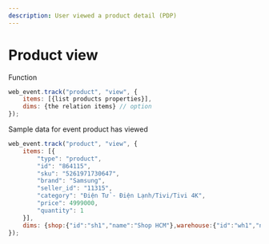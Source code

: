 ```yaml
---
description: User viewed a product detail (PDP)
---
```


# Product view

Function 

```javascript
web_event.track("product", "view", {
    items: [{list products properties}],
    dims: {the relation items} // option
});
```

Sample data for event product has viewed 

```javascript
web_event.track("product", "view", {
    items: [{
        "type": "product",
        "id": "864115",
        "sku": "5261971730647",
        "brand": "Samsung",
        "seller_id": "11315",
        "category": "Điện Tử - Điện Lạnh/Tivi/Tivi 4K",
        "price": 4999000,
        "quantity": 1
    }],
    dims: {shop:{"id":"sh1","name":"Shop HCM"},warehouse:{"id":"wh1","name":"Kho HCM"}},
});
```




